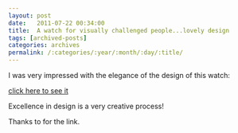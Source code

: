 ```yaml
---
layout: post
date:	2011-07-22 00:34:00
title:  A watch for visually challenged people...lovely design
tags: [archived-posts]
categories: archives
permalink: /:categories/:year/:month/:day/:title/
---
```

I was very impressed with the elegance of the design of this watch:

<a href="http://www.tuvie.com/tactile-watch-design-by-jake-rynkiewicz/"> click here to see it </a>

Excellence in design is a very creative process!

Thanks to <LJ user="shortindiangirl"> for the link.
